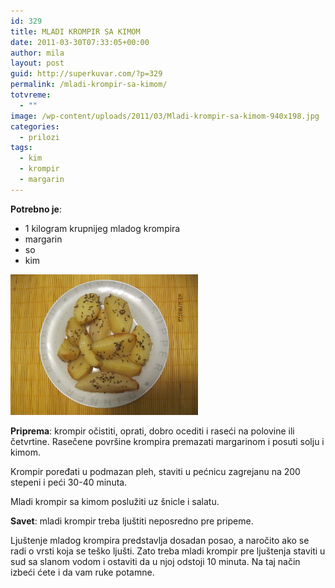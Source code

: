 ```yaml
---
id: 329
title: MLADI KROMPIR SA KIMOM
date: 2011-03-30T07:33:05+00:00
author: mila
layout: post
guid: http://superkuvar.com/?p=329
permalink: /mladi-krompir-sa-kimom/
totvreme:
  - ""
image: /wp-content/uploads/2011/03/Mladi-krompir-sa-kimom-940x198.jpg
categories:
  - prilozi
tags:
  - kim
  - krompir
  - margarin
---
```

**Potrebno je**:

  * 1 kilogram krupnijeg mladog krompira
  * margarin
  * so
  * kim

<img class="alignnone size-medium wp-image-3291" title="Mladi krompir sa kimom" src="/wp-content/uploads/2011/03/Mladi-krompir-sa-kimom-1024x768.jpg" alt="" width="300" height="225" /> 

**Priprema**: krompir očistiti, oprati, dobro ocediti i raseći na polovine ili četvrtine. Rasečene površine krompira premazati margarinom i posuti solju i kimom.

Krompir poređati u podmazan pleh, staviti u pećnicu zagrejanu na 200 stepeni i peći 30-40 minuta.

Mladi krompir sa kimom poslužiti uz šnicle i salatu.

**Savet**: mladi krompir treba ljuštiti neposredno pre pripeme.

Ljuštenje mladog krompira predstavlja dosadan posao, a naročito ako se radi o vrsti koja se teško ljušti. Zato treba mladi krompir pre ljuštenja staviti u sud sa slanom vodom i ostaviti da u njoj odstoji 10 minuta. Na taj način izbeći ćete i da vam ruke potamne.

&nbsp;